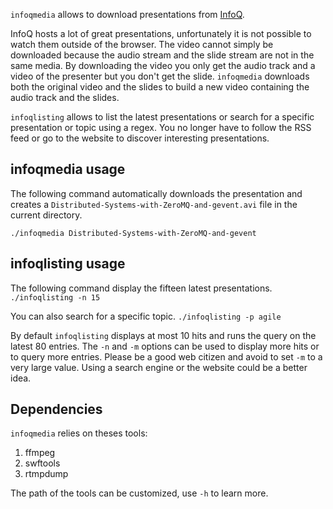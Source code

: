 
`infoqmedia` allows to download presentations from [InfoQ](http://infoq.com).


InfoQ hosts a lot of great presentations, unfortunately it is not possible to watch them outside of the browser.
The video cannot simply be downloaded because the audio stream and the slide stream are not in the same media. By
downloading the video you only get the audio track and a video of the presenter but you don't get the slide.
`infoqmedia` downloads both the original video and the slides to build a new video containing the audio track
and the slides.

`infoqlisting` allows to list the latest presentations or search for a specific presentation or topic using a regex. 
You no longer have to follow the RSS feed or go to the website to discover interesting presentations.

## infoqmedia usage

The following command automatically downloads the presentation and creates a `Distributed-Systems-with-ZeroMQ-and-gevent.avi` 
file in the current directory.

 `./infoqmedia Distributed-Systems-with-ZeroMQ-and-gevent`

## infoqlisting usage

The following command display the fifteen latest presentations.
 `./infoqlisting -n 15`

You can also search for a specific topic.
 `./infoqlisting -p agile`

By default `infoqlisting` displays at most 10 hits and runs the query on the latest 80 entries. 
The `-n` and `-m` options can be used to display more hits or to query more entries.  Please be a good web citizen 
and avoid to set `-m` to a very large value. Using a search engine or the website could be a better idea. 


## Dependencies

`infoqmedia` relies on theses tools:

1. ffmpeg
2. swftools
3. rtmpdump

The path of the tools can be customized, use `-h` to learn more.
